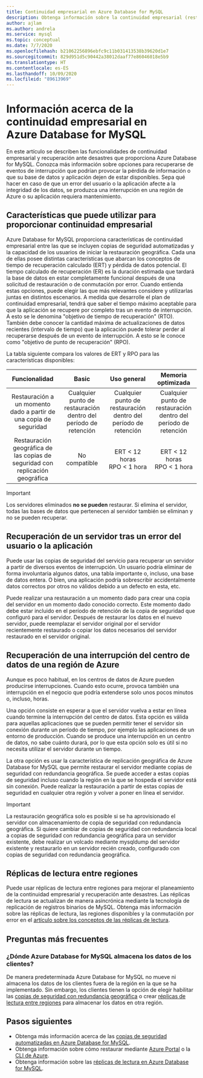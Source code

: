 ```yaml
---
title: Continuidad empresarial en Azure Database for MySQL
description: Obtenga información sobre la continuidad empresarial (restauración a un momento dado, interrupción del centro de datos, restauración geográfica) al usar el servicio Azure Database for MySQL.
author: ajlam
ms.author: andrela
ms.service: mysql
ms.topic: conceptual
ms.date: 7/7/2020
ms.openlocfilehash: b21062256896ebfc9c11b031413538b39620d1e7
ms.sourcegitcommit: 829d951d5c90442a38012daaf77e86046018e5b9
ms.translationtype: HT
ms.contentlocale: es-ES
ms.lasthandoff: 10/09/2020
ms.locfileid: "89613969"
---
```

# <a name="understand-business-continuity-in-azure-database-for-mysql"></a>Información acerca de la continuidad empresarial en Azure Database for MySQL

En este artículo se describen las funcionalidades de continuidad empresarial y recuperación ante desastres que proporciona Azure Database for MySQL. Conozca más información sobre opciones para recuperarse de eventos de interrupción que podrían provocar la pérdida de información o que su base de datos y aplicación dejen de estar disponibles. Sepa qué hacer en caso de que un error del usuario o la aplicación afecte a la integridad de los datos, se produzca una interrupción en una región de Azure o su aplicación requiera mantenimiento.

## <a name="features-that-you-can-use-to-provide-business-continuity"></a>Características que puede utilizar para proporcionar continuidad empresarial

Azure Database for MySQL proporciona características de continuidad empresarial entre las que se incluyen copias de seguridad automatizadas y la capacidad de los usuarios de iniciar la restauración geográfica. Cada una de ellas posee distintas características que abarcan los conceptos de tiempo de recuperación calculado (ERT) y pérdida de datos potencial. El tiempo calculado de recuperación (ER) es la duración estimada que tardará la base de datos en estar completamente funcional después de una solicitud de restauración o de conmutación por error. Cuando entienda estas opciones, puede elegir las que más relevantes considere y utilizarlas juntas en distintos escenarios. A medida que desarrolle el plan de continuidad empresarial, tendrá que saber el tiempo máximo aceptable para que la aplicación se recupere por completo tras un evento de interrupción. A esto se le denomina "objetivo de tiempo de recuperación" (RTO). También debe conocer la cantidad máxima de actualizaciones de datos recientes (intervalo de tiempo) que la aplicación puede tolerar perder al recuperarse después de un evento de interrupción. A esto se le conoce como "objetivo de punto de recuperación" (RPO).

La tabla siguiente compara los valores de ERT y RPO para las características disponibles:

| **Funcionalidad** | **Basic** | **Uso general** | **Memoria optimizada** |
| :------------: | :-------: | :-----------------: | :------------------: |
| Restauración a un momento dado a partir de una copia de seguridad | Cualquier punto de restauración dentro del período de retención | Cualquier punto de restauración dentro del período de retención | Cualquier punto de restauración dentro del período de retención |
| Restauración geográfica de las copias de seguridad con replicación geográfica | No compatible | ERT < 12 horas<br/>RPO < 1 hora | ERT < 12 horas<br/>RPO < 1 hora |

> [!IMPORTANT]
> Los servidores eliminados **no se pueden** restaurar. Si elimina el servidor, todas las bases de datos que pertenecen al servidor también se eliminan y no se pueden recuperar.

## <a name="recover-a-server-after-a-user-or-application-error"></a>Recuperación de un servidor tras un error del usuario o la aplicación

Puede usar las copias de seguridad del servicio para recuperar un servidor a partir de diversos eventos de interrupción. Un usuario podría eliminar de forma involuntaria algunos datos, una tabla importante o, incluso, una base de datos entera. O bien, una aplicación podría sobrescribir accidentalmente datos correctos por otros no válidos debido a un defecto en esta, etc.

Puede realizar una restauración a un momento dado para crear una copia del servidor en un momento dado conocido correcto. Este momento dado debe estar incluido en el período de retención de la copia de seguridad que configuró para el servidor. Después de restaurar los datos en el nuevo servidor, puede reemplazar el servidor original por el servidor recientemente restaurado o copiar los datos necesarios del servidor restaurado en el servidor original.

## <a name="recover-from-an-azure-regional-data-center-outage"></a>Recuperación de una interrupción del centro de datos de una región de Azure

Aunque es poco habitual, en los centros de datos de Azure pueden producirse interrupciones. Cuando esto ocurre, provoca también una interrupción en el negocio que podría extenderse solo unos pocos minutos o, incluso, horas.

Una opción consiste en esperar a que el servidor vuelva a estar en línea cuando termine la interrupción del centro de datos. Esta opción es válida para aquellas aplicaciones que se pueden permitir tener el servidor sin conexión durante un período de tiempo, por ejemplo las aplicaciones de un entorno de producción. Cuando se produce una interrupción en un centro de datos, no sabe cuánto durará, por lo que esta opción solo es útil si no necesita utilizar el servidor durante un tiempo.

La otra opción es usar la característica de replicación geográfica de Azure Database for MySQL que permite restaurar el servidor mediante copias de seguridad con redundancia geográfica. Se puede acceder a estas copias de seguridad incluso cuando la región en la que se hospeda el servidor está sin conexión. Puede realizar la restauración a partir de estas copias de seguridad en cualquier otra región y volver a poner en línea el servidor.

> [!IMPORTANT]
> La restauración geográfica solo es posible si se ha aprovisionado el servidor con almacenamiento de copia de seguridad con redundancia geográfica. Si quiere cambiar de copias de seguridad con redundancia local a copias de seguridad con redundancia geográfica para un servidor existente, debe realizar un volcado mediante mysqldump del servidor existente y restaurarlo en un servidor recién creado, configurado con copias de seguridad con redundancia geográfica.

## <a name="cross-region-read-replicas"></a>Réplicas de lectura entre regiones

Puede usar réplicas de lectura entre regiones para mejorar el planeamiento de la continuidad empresarial y recuperación ante desastres. Las réplicas de lectura se actualizan de manera asincrónica mediante la tecnología de replicación de registros binarios de MySQL. Obtenga más información sobre las réplicas de lectura, las regiones disponibles y la conmutación por error en el [artículo sobre los conceptos de las réplicas de lectura](concepts-read-replicas.md). 

## <a name="faq"></a>Preguntas más frecuentes
### <a name="where-does-azure-database-for-mysql-store-customer-data"></a>¿Dónde Azure Database for MySQL almacena los datos de los clientes?
De manera predeterminada Azure Database for MySQL no mueve ni almacena los datos de los clientes fuera de la región en la que se ha implementado. Sin embargo, los clientes tienen la opción de elegir habilitar las [copias de seguridad con redundancia geográfica](concepts-backup.md#backup-redundancy-options) o crear [réplicas de lectura entre regiones](concepts-read-replicas.md#cross-region-replication) para almacenar los datos en otra región.

## <a name="next-steps"></a>Pasos siguientes

- Obtenga más información acerca de las [copias de seguridad automatizadas en Azure Database for MySQL](concepts-backup.md).
- Obtenga información sobre cómo restaurar mediante [Azure Portal](howto-restore-server-portal.md) o la [CLI de Azure](howto-restore-server-cli.md).
- Obtenga información sobre las [réplicas de lectura en Azure Database for MySQL](concepts-read-replicas.md).
